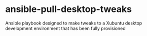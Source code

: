 # ansible-pull-desktop-tweaks
Ansible playbook designed to make tweaks to a Xubuntu desktop development environment that has been fully provisioned
